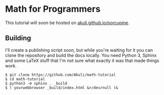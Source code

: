 # Math for Programmers

This tutorial will soon be hosted on
[akuli.github.io/porcupine](https://akuli.github.io/math-tutorial).

## Building

I'll create a publishing script soon, but while you're waiting for it
you can clone the repository and build the docs locally. You need Python
3, Sphinx and some LaTeX stuff that I'm not sure what exactly it was
that made things work.

    $ git clone https://github.com/Akuli/math-tutorial
    $ cd math-tutorial
    $ python3 -m sphinx . _build
    $ ( yourwebbrowser _build/index.html &>/dev/null )&
